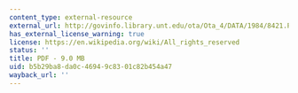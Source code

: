```yaml
---
content_type: external-resource
external_url: http://govinfo.library.unt.edu/ota/Ota_4/DATA/1984/8421.PDF
has_external_license_warning: true
license: https://en.wikipedia.org/wiki/All_rights_reserved
status: ''
title: PDF - 9.0 MB
uid: b5b29ba8-da0c-4694-9c83-01c82b454a47
wayback_url: ''
---
```

